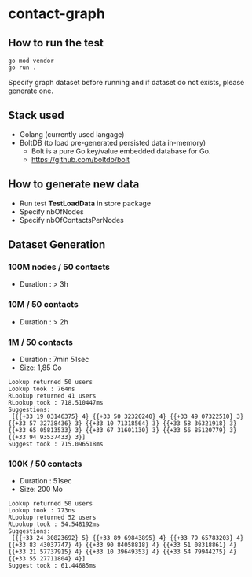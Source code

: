 # contact-graph

## How to run the test
```
go mod vendor
go run .
```
Specify graph dataset before running and if dataset do not exists, please generate one.

## Stack used
- Golang (currently used langage)
- BoltDB (to load pre-generated persisted data in-memory)
    - Bolt is a pure Go key/value embedded database for Go.
    - https://github.com/boltdb/bolt

## How to generate new data
- Run test **TestLoadData** in store package
- Specify nbOfNodes
- Specify nbOfContactsPerNodes

## Dataset Generation

### 100M nodes / 50 contacts
- Duration : > 3h

### 10M / 50 contacts
- Duration : > 2h

### 1M / 50 contacts
- Duration : 7min 51sec
- Size: 1,85 Go

```
Lookup returned 50 users 
Lookup took : 764ns 
RLookup returned 41 users 
RLookup took : 718.510447ms 
Suggestions:
 [{{+33 19 03146375} 4} {{+33 50 32320240} 4} {{+33 49 07322510} 3} {{+33 57 32738436} 3} {{+33 10 71318564} 3} {{+33 58 36321918} 3} {{+33 65 05813533} 3} {{+33 67 31601130} 3} {{+33 56 85120779} 3} {{+33 94 93537433} 3}]
Suggest took : 715.096518ms
```

### 100K / 50 contacts
- Duration : 51sec
- Size: 200 Mo

```
Lookup returned 50 users 
Lookup took : 773ns 
RLookup returned 52 users 
RLookup took : 54.548192ms 
Suggestions:
 [{{+33 24 30823692} 5} {{+33 89 69843895} 4} {{+33 79 65783203} 4} {{+33 83 43037747} 4} {{+33 90 84058818} 4} {{+33 51 08318861} 4} {{+33 21 57737915} 4} {{+33 10 39649353} 4} {{+33 54 79944275} 4} {{+33 55 27711804} 4}]
Suggest took : 61.44685ms
```
